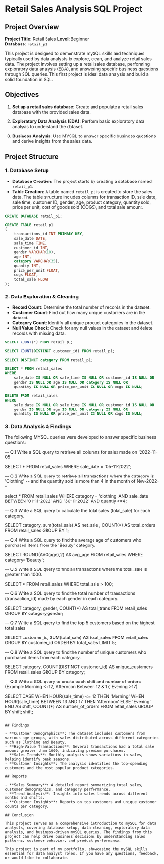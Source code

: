# Retail Sales Analysis SQL Project

## Project Overview

**Project Title**: Retail Sales 
**Level**: Beginner  
**Database**: `retail_p1`

This project is designed to demonstrate  mySQL skills and techniques typically used by data analysts to explore, clean, and analyze retail sales data. The project involves setting up a retail sales database, performing exploratory data analysis (EDA), and answering specific business questions through SQL queries. This  first project is ideal data analysis and build a solid foundation in SQL.

## Objectives

1. **Set up a retail sales database**: Create and populate a retail sales database with the provided sales data.

2. **Exploratory Data Analysis (EDA)**: Perform basic exploratory data analysis to understand the dataset.
3. **Business Analysis**: Use MYSQL to answer specific business questions and derive insights from the sales data.

## Project Structure

### 1. Database Setup

- **Database Creation**: The project starts by creating a database named `retail_p1`.
- **Table Creation**: A table named `retail_p1` is created to store the sales data. The table structure includes columns for transaction ID, sale date, sale time, customer ID, gender, age, product category, quantity sold, price per unit, cost of goods sold (COGS), and total sale amount.

```sql
CREATE DATABASE retail_p1;

CREATE TABLE retail_p1
(
    transactions_id INT PRIMARY KEY,
    sale_date DATE,	
    sale_time TIME,
    customer_id INT,	
    gender VARCHAR(10),
    age INT,
    category VARCHAR(35),
    quantiy INT,
    price_per_unit FLOAT,	
    cogs FLOAT,
    total_sale FLOAT
);
```

### 2. Data Exploration & Cleaning

- **Record Count**: Determine the total number of records in the dataset.
- **Customer Count**: Find out how many unique customers are in the dataset.
- **Category Count**: Identify all unique product categories in the dataset.
- **Null Value Check**: Check for any null values in the dataset and delete records with missing data.

```sql
SELECT COUNT(*) FROM retail_p1;

SELECT COUNT(DISTINCT customer_id) FROM retail_p1;

SELECT DISTINCT category FROM retail_p1;

SELECT * FROM retail_sales
WHERE 
    sale_date IS NULL OR sale_time IS NULL OR customer_id IS NULL OR 
    gender IS NULL OR age IS NULL OR category IS NULL OR 
    quantity IS NULL OR price_per_unit IS NULL OR cogs IS NULL;

DELETE FROM retail_sales
WHERE 
    sale_date IS NULL OR sale_time IS NULL OR customer_id IS NULL OR 
    gender IS NULL OR age IS NULL OR category IS NULL OR 
    quantity IS NULL OR price_per_unit IS NULL OR cogs IS NULL;
```

### 3. Data Analysis & Findings

The following MYSQL queries were developed to answer specific business questions:


-- Q.1 Write a SQL query to retrieve all columns for sales made on '2022-11-05

SELECT *
FROM retail_sales
WHERE sale_date = '05-11-2022';

-- Q.2 Write a SQL query to retrieve all transactions where the category is 'Clothing' 
--     and the quantity sold is more than 4 in the month of Nov-2022--

select *
FROM  retail_sales
WHERE category = 'clothing'
AND 
sale_date BETWEEN '01-11-2022' AND '30-11-2022'
AND 
quantiy >=4;

-- Q.3 Write a SQL query to calculate the total sales (total_sale) for each category.

SELECT 
      category,
      sum(total_sale) AS net_sale ,
      COUNT(*) AS total_orders
FROM retail_sales
GROUP BY 1;

-- Q.4 Write a SQL query to find the average age of customers who purchased items from the 'Beauty' category.

SELECT 
 ROUND(AVG(age),2) AS avg_age
 FROM retail_sales
 WHERE category='Beauty';
 
-- Q.5 Write a SQL query to find all transactions where the total_sale is greater than 1000.

SELECT * 
FROM retail_sales
WHERE total_sale > 100;

-- Q.6 Write a SQL query to find the total number of transactions (transaction_id) made by each gender in each category.

SELECT 
       category,
        gender,
      COUNT(*) AS total_trans
 FROM retail_sales
 GROUP BY category,gender;
 
-- Q.7 Write a SQL query to find the top 5 customers based on the highest total sales  

 SELECT 
      customer_id,
	  SUM(total_sale) AS total_sales
FROM  retail_sales
GROUP BY customer_id 
ORDER BY total_sales
LIMIT 5;   

  
-- Q.8 Write a SQL query to find the number of unique customers who purchased items from each category.


SELECT 
      category, 
      COUNT(DISTINCT customer_id) AS unique_customers
FROM  retail_sales
GROUP BY category; 


 -- Q.9 Write a SQL query to create each shift and number of orders (Example Morning <=12, Afternoon Between 12 & 17, Evening >17)

 
 SELECT 
    CASE 
        WHEN HOUR(sale_time) <= 12 THEN 'Morning'
        WHEN HOUR(sale_time) BETWEEN 13 AND 17 THEN 'Afternoon'
        ELSE 'Evening'
    END AS shift,
    COUNT(*) AS number_of_orders
FROM 
    retail_sales
GROUP BY 
    shift;
    shift;
```

## Findings

- **Customer Demographics**: The dataset includes customers from various age groups, with sales distributed across different categories such as Clothing and Beauty.
- **High-Value Transactions**: Several transactions had a total sale amount greater than 1000, indicating premium purchases.
- **Sales Trends**: Monthly analysis shows variations in sales, helping identify peak seasons.
- **Customer Insights**: The analysis identifies the top-spending customers and the most popular product categories.

## Reports

- **Sales Summary**: A detailed report summarizing total sales, customer demographics, and category performance.
- **Trend Analysis**: Insights into sales trends across different months and shifts.
- **Customer Insights**: Reports on top customers and unique customer counts per category.

## Conclusion

This project serves as a comprehensive introduction to mySQL for data analysts, covering database setup, data cleaning, exploratory data analysis, and business-driven mySQL queries. The findings from this project can help drive business decisions by understanding sales patterns, customer behavior, and product performance.

This project is part of my portfolio, showcasing the mySQL skills essential for data analyst roles. If you have any questions, feedback, or would like to collaborate.


